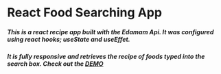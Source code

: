 # React Food Searching App 
##### This is a react recipe app built with the Edamam Api. It was configured using react hooks; useState and useEffet.
##### It is fully responsive and retrieves the recipe of foods typed into the search box. Check out the [DEMO](https://jenniferobidike.github.io/React-Food-Recipe-App/) 






